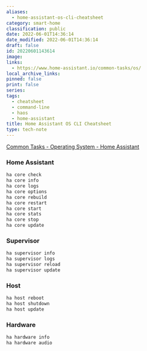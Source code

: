 ```yaml
---
aliases:
  - home-assistant-os-cli-cheatsheet
category: smart-home
classification: public
date: 2022-06-01T14:36:14
date_modified: 2022-06-01T14:36:14
draft: false
id: 20220601143614
image: 
links:
  - https://www.home-assistant.io/common-tasks/os/
local_archive_links: 
pinned: false
print: false
series: 
tags:
  - cheatsheet
  - command-line
  - haos
  - home-assistant
title: Home Assistant OS CLI Cheatsheet
type: tech-note
---
```


[Common Tasks - Operating System - Home Assistant](https://www.home-assistant.io/common-tasks/os/)

### Home Assistant

```bash
ha core check
ha core info
ha core logs
ha core options
ha core rebuild
ha core restart
ha core start
ha core stats
ha core stop
ha core update
```

### Supervisor

```bash
ha supervisor info
ha supervisor logs
ha supervisor reload
ha supervisor update
```

### Host

```bash
ha host reboot
ha host shutdown
ha host update
```

### Hardware

```bash
ha hardware info
ha hardware audio
```